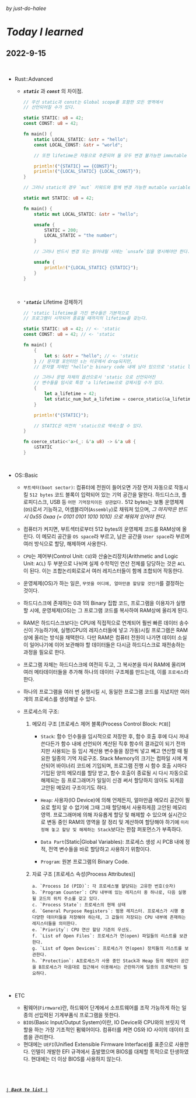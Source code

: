###### _by just-do-halee_

# _Today I learned_

## 2022-9-15

<br>

- Rust::Advanced

  - **_`static`_** 과 **_`const`_** 의 차이점.

    ```rust
    // 우선 static과 const는 Global scope를 포함한 모든 영역에서
    // 선언되어질 수가 있다.

    static STATIC: u8 = 42;
    const CONST: u8 = 42;

    fn main() {
        static LOCAL_STATIC: &str = "hello";
        const LOCAL_CONST: &str = "world";

        // 또한 lifetime은 자동으로 추론되며 둘 모두 변경 불가능한 immutable variable로서 선언된다.

        println!("{STATIC} == {CONST}");
        println!("{LOCAL_STATIC} {LOCAL_CONST}");
    }
    ```

    ```rust
    // 그러나 static의 경우 `mut` 키워드와 함께 변경 가능한 mutable variable로서 선언시킬 수도 있다.

    static mut STATIC: u8 = 42;

    fn main() {
        static mut LOCAL_STATIC: &str = "hello";

        unsafe {
            STATIC = 200;
            LOCAL_STATIC = "the number";
        }

        // 그러나 반드시 변경 또는 읽어내릴 시에는 `unsafe`임을 명시해야만 한다.

        unsafe {
            println!("{LOCAL_STATIC} {STATIC}");
        }
    }
    ```

  <br>

  - **_`'static`_** Lifetime 강제하기

    ```rust
    // 'static lifetime을 가진 변수들은 기본적으로
    // 프로그램이 시작되어 종료될 때까지의 lifetime을 갖는다.

    static STATIC: u8 = 42; // <- 'static
    const CONST: u8 = 42; // <- 'static

    fn main() {
        {
            let s: &str = "hello"; // <- 'static
        } // 문자열 포인터인 s는 이곳에서 drop되지만,
        // 문자열 자체인 "hello"는 binary code 내에 남아 있으므로 'static lifetime을 갖는다.

        // 그러나 문법 자체의 옵션으로서 'static 으로 선언되어진
        // 변수들을 임시로 특정 'a lifetime으로 강제시킬 수가 있다.
        {
            let a_lifetime = 42;
            let static_num_but_a_lifetime = coerce_static(&a_lifetime);
        }

        println!("{STATIC}");

        // STATIC은 여전히 'static으로 엑세스할 수 있다.
    }

    fn coerce_static<'a>(_: &'a u8) -> &'a u8 {
        &STATIC
    }
    ```

<br>

- OS::Basic

  - `부트섹터(boot sector)`: 컴퓨터에 전원이 들어오면 가장 먼저 자동으로 작동시킬 `512 bytes` 코드 블록이 입력되어 있는 기억 공간을 말한다. 하드디스크, 플로피디스크, USB 등 `어떤 기억장치이든 상관없다.` 512 bytes는 보통 운영체제(`OS`)로서 기능하고, 어셈블리어(`Assembly`)로 채워져 있으며, _그 마지막은 반드시 0x55 0xaa (= 0101 0101 1010 1010) 으로 채워져 있어야 한다._

  - 컴퓨터가 켜지면, 부트섹터로부터 512 bytes의 운영체제 코드를 RAM상에 올린다. 이 메모리 공간을 `OS space`라 부르고, 남은 공간을 `User space`라 부르며 여러 방식으로 할당, 해제하며 사용한다.

  - `CPU`는 제어부(Control Unit: `CU`)와 산술논리장치(Arithmetic and Logic Unit: `ACL`) 두 부분으로 나뉘며 실제 수학적인 연산 전체를 담당하는 것은 `ACL`이 된다. 이는 조합논리회로로서 여러 레지스터들이 함께 조합되어 작동한다.

  - 운영체제(OS)가 하는 일은, `무엇을 어디에, 얼마만큼 할당할 것인가`를 결정하는 것이다.

  - 하드디스크에 존재하는 0과 1의 Binary 집합 코드, 프로그램을 이용자가 실행할 시에, 운영체제(OS)는 그 프로그램 코드를 복사하여 RAM상에 올리게 된다.

  - RAM은 하드디스크보다는 CPU에 직접적으로 연계되어 훨씬 빠른 데이터 송수신이 가능하기에, 실행(CPU의 레지스터들에 넣고 가동)시킬 프로그램은 RAM상에 올리는 방식을 채택한다. 다만 RAM은 컴퓨터 전원이 나가면 데이터 소실이 일어나기에 이어 보관해야 할 데이터들은 다시금 하드디스크로 재전송하는 과정을 필요로 한다.

  - 프로그램 자체는 하드디스크에 여전히 두고, 그 복사본을 따서 RAM에 올리며 여러 메타데이터들을 추가해 하나의 데이터 구조체를 만드는데, 이를 `프로세스`라 한다.

  - 하나의 프로그램을 여러 번 실행시킬 시, 동일한 프로그램 코드를 지녔지만 여러 개의 프로세스를 생성해낼 수 있다.

  - 프로세스의 구조:

    1.  메모리 구조 [프로세스 제어 블록(Process Control Block: `PCB`)]

        - `Stack`: 함수 인수들을 임시적으로 저장한 후, 함수 호출 후에 다시 꺼내 쓴다든가 함수 내에 선언되어 계산된 직후 함수의 결과값이 되기 전까지만 사용되는 등 임시 계산용 변수들을 잠깐씩 넣고 빼고 연산할 때 필요한 일종의 기억 자료구조. Stack Memory의 크기는 컴파일 시에 계산되어 바이너리 코드에 기입되며, 프로그램 진행 시 함수 호출 시마다 기입된 양의 메모리를 할당 받고, 함수 호출이 종료될 시 다시 자동으로 해제되는 등 프로그래머가 일일이 신경 써서 할당하지 않아도 되게끔 고안된 메모리 구조이기도 하다.

        - `Heap`: 사용자(IO Device)에 의해 언제든지, 얼마만큼 메모리 공간이 필요로 할지 알 수 없기에 그때 그때 할당해서 사용하게끔 고안된 메모리 영역. 프로그래머에 의해 자유롭게 할당 및 해제할 수 있으며 실시간으로 변동 중인 RAM의 영역을 잘 정리 및 계산하여 할당해야 하기에 `미리 정해 놓고 할당 및 해제하는 Stack`보다는 한참 퍼포먼스가 부족하다.

        - `Data Part`(Static|Global Variables): 프로세스 생성 시 PCB 내에 정적, 전역 변수들을 바로 할당하고 사용하기 위함이다.

        - `Program`: 원본 프로그램의 Binary Code.

    2.  자료 구조 [프로세스 속성(Process Attributes)]

            a. `Process Id (PID)`: 각 프로세스별 할당되는 고유한 번호(숫자)
            b. `Program Counter`: CPU 내부에 있는 레지스터 중 하나로, 다음 실행 될 코드의 위치 주소를 갖고 있다.
            c. `Process State`: 프로세스의 현재 상태
            d. `General Purpose Registers`: 범용 레지스터. 프로세스가 시행 중 다양한 데이터들을 저장해야 하는데, 그 값들이 저장되는 CPU 내부에 존재하는 레지스터들을 의미한다.
            e. `Priority`: CPU 연산 할당 기준의 우선도.
            f. `List of Open Files`: 프로세스가 연(open) 파일들의 리스트를 보관한다.
            g. `List of Open Devices`: 프로세스가 연(open) 장치들의 리스트를 보관한다.
            h. `Protection`: A프로세스가 사용 중인 Stack과 Heap 등의 메모리 공간을 B프로세스가 마음대로 접근해서 이용해서는 곤란하기에 일종의 프로텍션이 필요하다.

<br>

- ETC

  - 펌웨어(`Firmware`)란, 하드웨어 단계에서 소프트웨어를 조작 가능하게 하는 일종의 선입력된 기계부품식 프로그램을 뜻한다.
  - `BIOS`(Basic Input/Output System)이란, IO Device와 CPU와의 브릿지 역할을 하는 가장 기초적인 펌웨어이다. 컴퓨터를 켜면 OS와 IO 사이의 데이터 흐름을 관리한다.
  - 현대에는 `UEFI`(Unified Extensible Firmware Interface)를 표준으로 사용한다. 인텔이 개발한 EFI 규격에서 출발했으며 BIOS를 대체할 목적으로 탄생하였다. 현대에는 더 이상 BIOS를 사용하지 않는다.

<br><br>

##### **_[`| Back to list |`](../../README.md)_**
